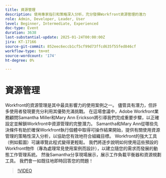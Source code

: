 ```yaml
---
title: 資源管理
description: 使用專家指引和策略深入分析，充分發揮Workfront資源管理的潛力
role: Admin, Developer, Leader, User
level: Beginner, Intermediate, Experienced
doc-type: Event
duration: 3638
last-substantial-update: 2025-01-24T00:00:00Z
jira: KT-17166
source-git-commit: 852eec6eccb1cf5cf99d73ffcd635f55fed846cf
workflow-type: tm+mt
source-wordcount: '174'
ht-degree: 0%

---
```



# 資源管理

Workfront的資源管理是其中最具影響力的使用案例之一。 儘管具有潛力，但許多使用者發現要充分利用其優勢充滿挑戰。 在這場會議中，Adobe Workfront業務顧問Samantha Miller和Mary Ann Erickson將引導我們完成重要步驟，以正確設定並解鎖Workfront中資源管理的完整潛力。 Samantha和Mary Ann從哪些先決條件有助於確保Workfront執行個體中取得可操作結果開始，提供有關使用資源管理的策略性深入分析，以協助您有效地符合組織目標。 Workfront的強大工具（例如藍圖）可讓導覽此程式變得更輕鬆。 我們將逐步說明如何使用這些預設的Workfront物件（專為處理常見使用案例而設計），以建立隨您的需求而發展的動態工作管理系統。 然後Samantha分享現場展示，展示工作負載平衡器和資源規劃工具。 我們會一如既往地即時回答您的問題！

>[!VIDEO](https://video.tv.adobe.com/v/3443022/?learn=on&enablevpops)

